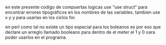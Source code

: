 en este presente codigo de compuertas logicas use "use struct" para
encontrar errores tipográficos en los nombres de las variables.
tambien use x y y para usarlas en los ciclos for.

en perl como tal no existe un tipo especial para los boleanos es por eso que declare un arreglo llamado booleano 
para dentro de el meter el 1 y 0 oara poder usarlos en el programa.

